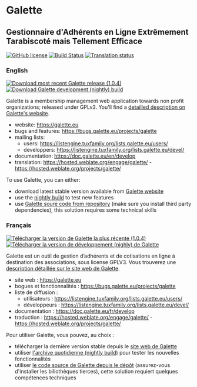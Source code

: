 # Galette
## Gestionnaire d'Adhérents en Ligne Extrêmement Tarabiscoté mais Tellement Efficace

[![GitHub license](https://img.shields.io/github/license/galette/galette.svg)](https://github.com/galette/galette/blob/master/galette/docs/COPYING)
[![Build Status](https://github.com/galette/galette/actions/workflows/ci-linux.yml/badge.svg)](https://github.com/galette/galette/actions/workflows/ci-linux.yml)
[![Translation status](https://hosted.weblate.org/widgets/galette/-/galette/svg-badge.svg)](https://hosted.weblate.org/engage/galette/?utm_source=widget)

### English

[![Download most recent Galette release (1.0.4)](https://img.shields.io/badge/1.0.4-Latest_Galette-ffb619.svg?logo=php&logoColor=white&style=for-the-badge)](https://download.tuxfamily.org/galette/galette-1.0.4.tar.bz2)
[![Download Galette development (nightly) build](https://img.shields.io/badge/nightly-Galette_development-ffb619.svg?logo=php&logoColor=white&style=for-the-badge)](https://download.tuxfamily.org/galette/galette-dev.tar.bz2)

Galette is a membership management web application towards non profit organizations; released under GPLv3.
You'll find a [detailled description on Galette's website](https://galette.eu/site/about/).

* website: https://galette.eu
* bugs and features: https://bugs.galette.eu/projects/galette
* mailing lists:
  * users: https://listengine.tuxfamily.org/lists.galette.eu/users/
  * developpers: https://listengine.tuxfamily.org/lists.galette.eu/devel/
* documentation: https://doc.galette.eu/en/develop
* translation: https://hosted.weblate.org/engage/galette/ - https://hosted.weblate.org/projects/galette/

To use Galette, you can either:

* download latest stable version available from [Galette website](https://galette.eu)
* use the [nightly build](https://download.tuxfamily.org/galette/galette-dev.tar.bz2) to test new features
* use [Galette soure code from repository](https://doc.galette.eu/en/develop/source_code.html) (make sure you install third party dependencies), this solution requires some technical skills

### Français

[![Télécharger la version de Galette la plus récente (1.0.4)](https://img.shields.io/badge/1.0.4-Dernière_Galette-ffb619.svg?logo=php&logoColor=white&style=for-the-badge)](https://download.tuxfamily.org/galette/galette-1.0.4.tar.bz2)
[![Télécharger la version de développement (nighly) de Galette](https://img.shields.io/badge/nightly-Galette_développement-ffb619.svg?logo=php&logoColor=white&style=for-the-badge)](https://download.tuxfamily.org/galette/galette-dev.tar.bz2)

Galette est un outil de gestion d’adhérents et de cotisations en ligne à destination des associations, sous license GPLV3.
Vous trouverez une [description détaillée sur le site web de Galette](https://galette.eu/site/fr/a-propos/).

* site web : https://galette.eu
* bogues et fonctionnalités : https://bugs.galette.eu/projects/galette
* liste de diffusion :
  * utilisateurs : https://listengine.tuxfamily.org/lists.galette.eu/users/
  * développeurs : https://listengine.tuxfamily.org/lists.galette.eu/devel/
* documentation : https://doc.galette.eu/fr/develop
* traduction : https://hosted.weblate.org/engage/galette/ - https://hosted.weblate.org/projects/galette/

Pour utiliser Galette, vous pouvez, au choix :

* télécharger la dernière version stable depuis le [site web de Galette](https://galette.eu)
* utiliser [l'archive quotidienne (nightly build)](https://download.tuxfamily.org/galette/galette-dev.tar.bz2) pour tester les nouvelles fonctionnalités
* utiliser [le code source de Galette depuis le dépôt](https://doc.galette.eu/fr/develop/source_code.html) (assurez-vous d'installer les biliothèques tierces), cette solution requiert quelques compétences techniques
